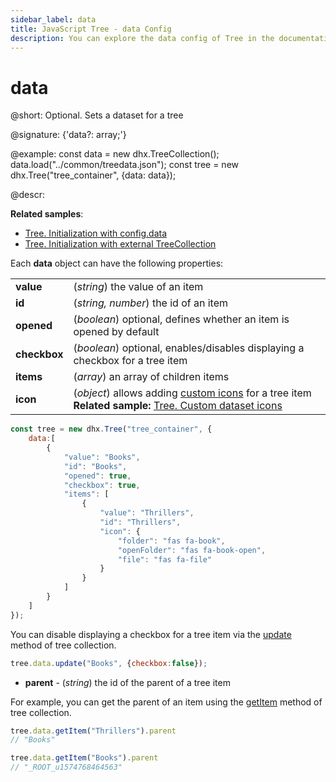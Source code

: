 ```yaml
---
sidebar_label: data
title: JavaScript Tree - data Config 
description: You can explore the data config of Tree in the documentation of the DHTMLX JavaScript UI library. Browse developer guides and API reference, try out code examples and live demos, and download a free 30-day evaluation version of DHTMLX Suite.
---
```


# data

@short: Optional. Sets a dataset for a tree

@signature: {'data?: array;'}

@example:
const data = new dhx.TreeCollection();
data.load("../common/treedata.json");
const tree = new dhx.Tree("tree_container", {data: data});

@descr:

**Related samples**:
- [Tree. Initialization with config.data](https://snippet.dhtmlx.com/r49y51k3)
- [Tree. Initialization with external TreeCollection](https://snippet.dhtmlx.com/osjo7t0h)

Each **data** object can have the following properties:

<table>
	<tbody>
        <tr>
			<td><b>value</b></td>
			<td>(<i>string</i>) the value of an item</td>
		</tr>
		<tr>
			<td><b>id</b></td>
			<td>(<i>string, number</i>) the id of an item</td>
		</tr>
		<tr>
			<td><b>opened</b></td>
			<td>(<i>boolean</i>) optional, defines whether an item is opened by default</td>
		</tr>
		<tr>
			<td><b>checkbox</b></td>
			<td>(<i>boolean</i>) optional, enables/disables displaying a checkbox for a tree item</td>
		</tr>
		<tr>
			<td><b>items</b></td>
			<td>(<i>array</i>) an array of children items</td>
		</tr>
		<tr>
			<td><b>icon</b></td>
			<td>(<i>object</i>) allows adding <a href="../../api/tree_icon_config">custom icons</a> for a tree item <br/> <b>Related sample:</b> <a href="https://snippet.dhtmlx.com/h7mlx21q">Tree. Custom dataset icons</a></td>
		</tr>
    </tbody>
</table>

~~~js
const tree = new dhx.Tree("tree_container", {
    data:[
        {
            "value": "Books",
            "id": "Books",
            "opened": true,
            "checkbox": true,
            "items": [
                {
                    "value": "Thrillers",
                    "id": "Thrillers",
                    "icon": { 
						"folder": "fas fa-book", 
						"openFolder": "fas fa-book-open", 
						"file": "fas fa-file"
					}
                }
            ]
        }
    ]
});
~~~

You can disable displaying a checkbox for a tree item via the [update](tree_collection/api/treecollection_update_method.md) method of tree collection.

~~~js
tree.data.update("Books", {checkbox:false});
~~~

- **parent** - (*string*) the id of the parent of a tree item

For example, you can get the parent of an item using the [getItem](tree_collection/api/treecollection_getitem_method.md) method of tree collection.

~~~js
tree.data.getItem("Thrillers").parent
// "Books"

tree.data.getItem("Books").parent
// "_ROOT_u1574768464563"
~~~

[comment]: # (@related: tree/initialization_of_dhtmlxtree.md#initialize-tree tree/loading_data.md#preparing-data-set)
